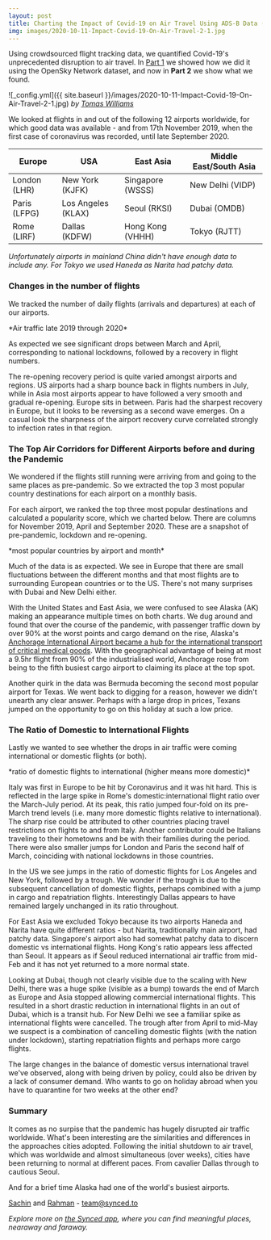 ```yaml
---
layout: post
title: Charting the Impact of Covid-19 on Air Travel Using ADS-B Data (Part 2)
img: images/2020-10-11-Impact-Covid-19-On-Air-Travel-2-1.jpg
---
```


Using crowdsourced flight tracking data, we quantified Covid-19's unprecedented disruption to air travel. In [Part 1](https://blog.synced.to/Impact-Covid-19-On-Air-Travel-1/) we showed how we did it using the OpenSky Network dataset, and now in **Part 2** we show what we found.

![_config.yml]({{ site.baseurl }}/images/2020-10-11-Impact-Covid-19-On-Air-Travel-2-1.jpg)
*by [Tomas Williams](https://unsplash.com/photos/CGf5m4OYKQE)*

We looked at flights in and out of the following 12 airports worldwide, for which good data was available - and from 17th November 2019, when the first case of coronavirus was recorded, until late September 2020.


| Europe       | USA                | East Asia        | Middle East/South Asia |
|--------------|--------------------|------------------|------------------------|
| London (LHR) | New York (KJFK)    | Singapore (WSSS) | New Delhi (VIDP)       |
| Paris (LFPG) | Los Angeles (KLAX) | Seoul (RKSI)     | Dubai (OMDB)           |
| Rome (LIRF)  | Dallas (KDFW)      | Hong Kong (VHHH) | Tokyo (RJTT)           |

*Unfortunately airports in mainland China didn't have enough data to include any.* 
*For Tokyo we used Haneda as Narita had patchy data.*


### Changes in the number of flights 
We tracked the number of daily flights (arrivals and departures) at each of our airports.


<script src="https://d3js.org/d3.v3.js"></script>




<style>

.chart-1-container {
font: 0.7em "Titillium Web", sans-serif;
}


.chart-1-container .axis path,
.chart-1-container .axis line {
fill: none;
stroke: #000;
shape-rendering: crispEdges;
}

.chart-1-container .line {
fill: none;
stroke: steelblue;
stroke-width: 1.5px;
}

.chart-1-container .legend rect {
fill:white;
stroke:black;
opacity:0.8;}

</style>

<div class="d3-chart-container chart-1-container"></div>
*Air traffic late 2019 through 2020*

<script src="https://blog.synced.to/datascripts/2020-10-11-Impact-Covid-19-On-Air-Travel-2-1/dailyflights.js"></script>

As expected we see significant drops between March and April, corresponding to national lockdowns, followed by a recovery in flight numbers. 

The re-opening recovery period is quite varied amongst airports and regions. US airports had a sharp bounce back in flights numbers in July, while in Asia most airports appear to have followed a very smooth and gradual re-opening. Europe sits in between. Paris had the sharpest recovery in Europe, but it looks to be reversing as a second wave emerges. On a casual look the sharpness of the airport recovery curve correlated strongly to infection rates in that region.


### The Top Air Corridors for Different Airports before and during the Pandemic 
We wondered if the flights still running were arriving from and going to the same places as pre-pandemic. So we extracted the top 3 most popular country destinations for each airport on a monthly basis. 

For each airport, we ranked the top three most popular destinations and calculated a popularity score, which we charted below. There are columns for  November 2019, April and September 2020. These are a snapshot of pre-pandemic, lockdown and re-opening. 

<style>

.chart-2-container {
font: 10px "Titillium Web", sans-serif;
}


.chart-2-container .axis path,
.chart-2-container .axis line {
fill: none;
stroke: #000;
shape-rendering: crispEdges;
}

.chart-1-container .x.axis {
display: none;
}

</style>

<div class="d3-chart-container chart-2-container"></div>
*most popular countries by airport and month*

<script src="https://blog.synced.to/datascripts/2020-10-11-Impact-Covid-19-On-Air-Travel-2-2/combined.js"></script>


Much of the data is as expected. We see in Europe that there are small fluctuations between the different months and that most flights are to surrounding European countries or to the US. There's not many surprises with Dubai and New Delhi either.

With the United States and East Asia, we were confused to see Alaska (AK) making an appearance multiple times on both charts. We dug around and found that over the course of the pandemic, with passenger traffic down by over 90% at the worst points and cargo demand on the rise, Alaska's [Anchorage International Airport became a hub for the international transport of critical medical goods](https://edition.cnn.com/travel/article/anchorage-airport-world-busiest/index.html). With the geographical advantage of being at most a 9.5hr flight from 90% of the industrialised world, Anchorage rose from being to the fifth busiest cargo airport to claiming its place at the top spot.

Another quirk in the data was Bermuda becoming the second most popular airport for Texas. We went back to digging for a reason, however we didn't unearth any clear answer. Perhaps with a large drop in prices, Texans jumped on the opportunity to go on this holiday at such a low price.  

### The Ratio of Domestic to International Flights 

Lastly we wanted to see whether the drops in air traffic were coming international or domestic flights (or both).

<style>

.chart-3-container {
font: 0.7em "Titillium Web", sans-serif;
}


.chart-3-container .axis path,
.chart-3-container .axis line {
fill: none;
stroke: #000;
shape-rendering: crispEdges;
}

.chart-3-container .line {
fill: none;
stroke: steelblue;
stroke-width: 1.5px;
}

.chart-3-container .legend rect {
fill:white;
stroke:black;
opacity:0.8;}

</style>



<div class="d3-chart-container chart-3-container"></div>
*ratio of domestic flights to international (higher means more domestic)*

<script src="https://blog.synced.to/datascripts/2020-10-11-Impact-Covid-19-On-Air-Travel-2-3/domvsint.js"></script>



Italy was first in Europe to be hit by Coronavirus and it was hit hard. This is reflected in the large spike in Rome's domestic:international flight ratio over the March-July period. At its peak, this ratio jumped four-fold on its pre-March trend levels (i.e. many more domestic flights relative to international). The sharp rise could be attributed to other countries placing travel restrictions on flights to and from Italy. Another contributor could be Italians traveling to their hometowns and be with their families during the period. There were also smaller jumps for London and Paris the second half of March, coinciding with national lockdowns in those countries.  

In the US we see jumps in the ratio of domestic flights for Los Angeles and New York, followed by a trough. We wonder if the trough is due to the subsequent cancellation of domestic flights, perhaps combined with a jump in cargo and repatriation flights. Interestingly Dallas appears to have remained largely unchanged in its ratio throughout.

For East Asia we excluded Tokyo because its two airports Haneda and Narita have quite different ratios - but Narita, traditionally main airport, had patchy data. Singapore's airport also had somewhat patchy data to discern domestic vs international flights. Hong Kong's ratio appears less affected than Seoul. It appears as if Seoul reduced international air traffic from mid-Feb and it has not yet returned to a more normal state. 

Looking at Dubai, though not clearly visible due to the scaling with New Delhi, there was a huge spike (visible as a bump) towards the end of March as Europe and Asia stopped allowing commercial international flights. This resulted in a short drastic reduction in international flights in an out of Dubai, which is a transit hub. For New Delhi we see a familiar spike as international flights were cancelled. The trough after from April to mid-May we suspect is a combination of cancelling domestic flights (with the nation under lockdown), starting repatriation flights and perhaps more cargo flights.

The large changes in the balance of domestic versus international travel we've observed, along with being driven by policy, could also be driven by a lack of consumer demand. Who wants to go on holiday abroad when you have to quarantine for two weeks at the other end?


### Summary

It comes as no surpise that the pandemic has hugely disrupted air traffic worldwide. What's been interesting are the similarities and differences in the approaches cities adopted. Following the initial shutdown to air travel, which was worldwide and almost simultaneous (over weeks), cities have been returning to normal at different paces. From cavalier Dallas through to cautious Seoul. 

And for a brief time Alaska had one of the world's busiest airports.

[Sachin](https://www.linkedin.com/in/sachinvasudevan/) and [Rahman](https://www.linkedin.com/in/rahman-zane/) - <team@synced.to>

_Explore more on [the Synced app](http://onelink.to/8ttzr9), where you can find meaningful places, nearaway and faraway._
